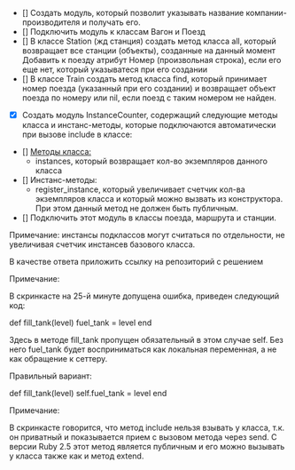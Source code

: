 - [] Создать модуль, который позволит указывать название компании-производителя и получать его.
- [] Подключить модуль к классам Вагон и Поезд
- [] В классе Station (жд станция) создать метод класса all, который возвращает все станции (объекты), созданные на данный момент
Добавить к поезду атрибут Номер (произвольная строка), если его еще нет, который указыватеся при его создании
- [] В классе Train создать метод класса find, который принимает номер поезда (указанный при его создании) и возвращает объект поезда по номеру или nil, если поезд с таким номером не найден.

- [X] Создать модуль InstanceCounter, содержащий следующие методы класса и инстанс-методы, которые подключаются автоматически при вызове include в классе:
- [] [Методы класса:](https://stackoverflow.com/questions/45935120/class-instance-variable-initialize-in-extended-module)
  - instances, который возвращает кол-во экземпляров данного класса
- [] Инстанс-методы:
  - register_instance, который увеличивает счетчик кол-ва экземпляров класса и который можно вызвать из конструктора. При этом данный метод не должен быть публичным.
- [] Подключить этот модуль в классы поезда, маршрута и станции.


Примечание: инстансы подклассов могут считаться по отдельности, не увеличивая счетчик инстансев базового класса.


В качестве ответа приложить ссылку на репозиторий с решением

Примечание:

В скринкасте на 25-й минуте допущена ошибка, приведен следующий код:


def fill_tank(level)
  fuel_tank = level
end


Здесь в методе fill_tank пропущен обязательный в этом случае self. Без него fuel_tank будет восприниматься как локальная переменная, а не как обращение к сеттеру.

Правильный вариант:


def fill_tank(level)
  self.fuel_tank = level
end

 Примечание:

В скринкасте говорится, что метод include нельзя взывать у класса, т.к. он приватный и показывается прием с вызовом метода через send. С версии Ruby 2.5 этот метод является публичным и его можно вызывать у класса также как и метод extend.
